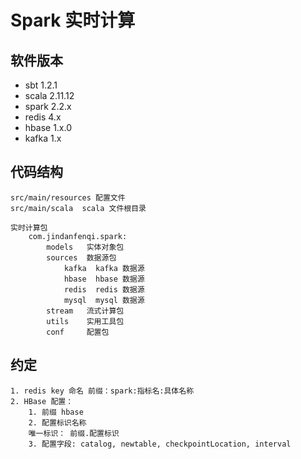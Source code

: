 # Spark 实时计算


## 软件版本

- sbt 1.2.1
- scala 2.11.12
- spark 2.2.x
- redis 4.x
- hbase 1.x.0
- kafka 1.x

## 代码结构

```
src/main/resources 配置文件
src/main/scala  scala 文件根目录

实时计算包
    com.jindanfenqi.spark: 
        models   实体对象包
        sources  数据源包
            kafka  kafka 数据源
            hbase  hbase 数据源
            redis  redis 数据源
            mysql  mysql 数据源
        stream   流式计算包
        utils    实用工具包
        conf     配置包
```


## 约定

```
1. redis key 命名 前缀：spark:指标名:具体名称
2. HBase 配置：
    1. 前缀 hbase
    2. 配置标识名称
    唯一标识： 前缀.配置标识
    3. 配置字段: catalog, newtable, checkpointLocation, interval
```